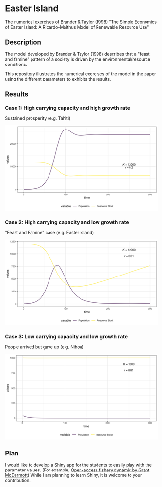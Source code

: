 # Easter Island

The numerical exercises of Brander &amp; Taylor (1998) "The Simple Economics of Easter Island: A Ricardo-Malthus Model of Renewable Resource Use"

## Description

The model developed by Brander &amp; Taylor (1998) describes that a "feast and famine" pattern of a society is driven by the environmental/resource conditions. 

This repository illustrates the numerical exercises of the model in the paper using the different parameters to exhibits the results. 

## Results

### Case 1: High carrying capacity and high growth rate

Sustained prosperity (e.g. Tahiti)

![case1](https://github.com/keita43a/easter_island/blob/main/figure/plot_K_12000_r_0.2.png?raw=true)


### Case 2: High carrying capacity and low growth rate

"Feast and Famine" case (e.g. Easter Island)

![case2](https://github.com/keita43a/easter_island/blob/main/figure/plot_K_12000_r_0.01.png?raw=true)

### Case 3: Low carrying capacity and low growth rate

People arrived but gave up (e.g. Nihoa)

![case3](https://github.com/keita43a/easter_island/blob/main/figure/plot_K_1000_r_0.01.png?raw=true)


## Plan

I would like to develop a Shiny app for the students to easily play with the parameter values. (For example, [Open-access fishery dynamic by Grant McDermott](https://grantmcdermott.shinyapps.io/open-access-fishery/))
While I am planning to learn Shiny, it is welcome to your contribution. 
